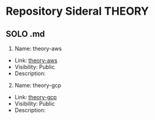 # Repository Sideral THEORY
## SOLO .md


1. Name:    theory-aws
* Link: [theory-aws](https://github.com/dev-gambits/theory-aws)
* Visibility: Public
* Description:  


2. Name:    theory-gcp
* Link: [theory-gcp](https://github.com/dev-gambits/theory-gcp)
* Visibility: Public
* Description:  
